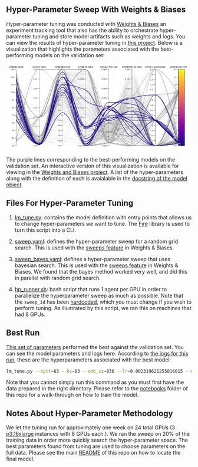 ## Hyper-Parameter Sweep With Weights & Biases

Hyper-parameter tuning was conducted with [Weights & Biases](https://www.wandb.com/) an experiment tracking tool that also has the ability to orchestrate hyper-parameter tuning and store model artifacts such as weights and logs.  You can view the results of hyper-parameter tuning in [this project](https://app.wandb.ai/github/issues_lang_model).  Below is a visualization that highlights the parameters associated with the best-performing models on the validation set:

![](images/parallel_coordinates.png)

The purple lines corresponding to the best-performing models on the validation set.  An interactive version of this visualization is available for viewing in the [Weights and Biases project](https://app.wandb.ai/github/issues_lang_model).  A list of the hyper-parameters along with the definition of each is avaialable in the [docstring of the model object](https://github.com/machine-learning-apps/IssuesLanguageModel/blob/master//hyperparam_sweep/lm_tune.py#L41-L69).

## Files For Hyper-Parameter Tuning

1. [lm_tune.py](lm_tune.py): contains the model definition with entry points that allows us to change hyper-parameters we want to tune.  The [Fire](https://github.com/google/python-fire) library is used to turn this script into a CLI.

2. [sweep.yaml](sweep.yaml): defines the hyper-parameter sweep for a random grid search.  This is used with the [sweeps feature](https://docs.wandb.com/docs/sweep.html) in Weights & Biases.

3. [sweep_bayes.yaml](sweep_bayes.yaml): defines a hyper-parameter sweep that uses bayesian search. This is used with the [sweeps feature](https://docs.wandb.com/docs/sweep.html) in Weights & Biases. We found that the bayes method worked very well, and did this in parallel with random grid search.

4. [hp_runner.sh](hp_runner.sh): bash script that runs 1 agent per GPU in order to parallelize the hyperparameter sweep as much as possible.  Note that the `sweep_id` has been [hardcoded](https://github.com/machine-learning-apps/IssuesLanguageModel/blob/master/hyperparam_sweep/hp_runner.sh#L7), which you must change if you wish to perform tuning.  As illustrated by this script, we ran this on machines that had 8 GPUs.


## Best Run

[This set of parameters](https://app.wandb.ai/github/issues_lang_model/runs/q5ilech3/overview) performed the best against the validation set.  You can see the model parameters and logs here.  According to [the logs for this run](https://app.wandb.ai/github/issues_lang_model/runs/q5ilech3/logs), these are the hyperparameters associated with the best model:

```bash
lm_tune.py --bptt=63 --bs=83 --emb_sz=836 --lr=0.002319621255816015 --n_hid=3273 --n_layers=4 --one_cycle=True --wd=0.01077738751171411
```

Note that you cannot simply run this command as you must first have the data prepared in the right directory.  Please refer to the [notebooks](/notebooks) folder of this repo for a walk-through on how to train the model.

## Notes About Hyper-Parameter Methodology

We let the tuning run for approximately one week on 24 total GPUs (3 [p3.16xlarge](https://aws.amazon.com/ec2/instance-types/p3/) instances with 8 GPUs each.).  We ran the sweep on 20% of the training data in order more quickly search the hyper-parameter space.  The best parameters found from tuning are used to choose parameters on the full data.  Please see the main [README](/REAMDE.md) of this repo on how to locate the final model.